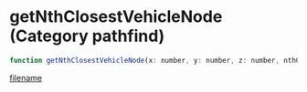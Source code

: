 # getNthClosestVehicleNode (Category pathfind)

```js
function getNthClosestVehicleNode(x: number, y: number, z: number, nthClosest: int, outPosition: vectorPtr, p6: boolean, p7: number, p8: number): Array
```

[filename](getNthClosestVehicleNode_m.md ':include')